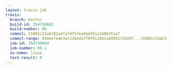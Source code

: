 ```yaml
---
layout: travis-job
travis:
  branch: master
  build-id: 354738602
  build-number: 80
  commit: 15005c23a6702ad7afdf5feab6d451a1b06551a7
  commit-range: 030eefe4e3ec23beda7f9f912661a8989172020f...15005c23a6702ad7afdf5feab6d451a1b06551a7
  job-id: 354738604
  job-number: 80.1
  os-name: linux
  test-result: 0
---
```

